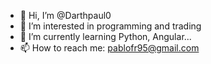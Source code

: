 - 👋 Hi, I’m @Darthpaul0
- 👀 I’m interested in programming and trading
- 🌱 I’m currently learning Python, Angular...
- 📫 How to reach me: pablofr95@gmail.com

<!---
Darthpaul0/Darthpaul0 is a ✨ special ✨ repository because its `README.md` (this file) appears on your GitHub profile.
You can click the Preview link to take a look at your changes.
--->
